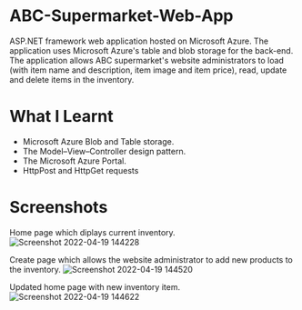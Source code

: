 # ABC-Supermarket-Web-App

ASP.NET framework web application hosted on Microsoft Azure. The application uses Microsoft Azure's table and blob storage for the back-end. 
The application allows ABC supermarket's website administrators to load (with item name and description, item image and item price), read, update and delete items in the inventory.

# What I Learnt

* Microsoft Azure Blob and Table storage.
* The Model–View–Controller design pattern.
* The Microsoft Azure Portal.
* HttpPost and HttpGet requests

# Screenshots
Home page which diplays current inventory.
![Screenshot 2022-04-19 144228](https://user-images.githubusercontent.com/97834735/164011471-1493dff7-a810-4464-b299-8abc92899544.png)

Create page which allows the website administrator to add new products to the inventory.
![Screenshot 2022-04-19 144520](https://user-images.githubusercontent.com/97834735/164012501-3bb67b16-a194-48fc-b4da-4d2985f1a428.png)

Updated home page with new inventory item.
![Screenshot 2022-04-19 144622](https://user-images.githubusercontent.com/97834735/164012847-63245761-aab0-4ec3-be04-14de2265e6da.png)

